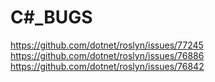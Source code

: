 # C\#_BUGS
https://github.com/dotnet/roslyn/issues/77245
https://github.com/dotnet/roslyn/issues/76886
https://github.com/dotnet/roslyn/issues/76842
